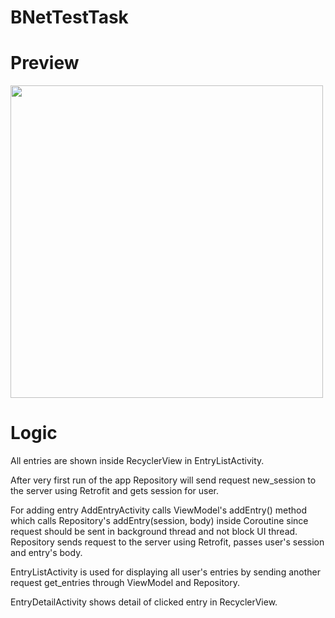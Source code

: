 # BNetTestTask

# Preview

<img src="https://user-images.githubusercontent.com/52213479/138871172-829363e4-e260-4cfe-8c51-4a3f88dfe893.gif" height="500" />

# Logic

All entries are shown inside RecyclerView in EntryListActivity.


After very first run of the app Repository will send request new_session to the server using Retrofit and gets session for user.

For adding entry AddEntryActivity calls ViewModel's addEntry() method which calls Repository's addEntry(session, body) inside Coroutine since request should be sent in background thread and not block UI thread. Repository sends request to the server using Retrofit, passes user's session and entry's body.

EntryListActivity is used for displaying all user's entries by sending another request get_entries through ViewModel and Repository.

EntryDetailActivity shows detail of clicked entry in RecyclerView.

